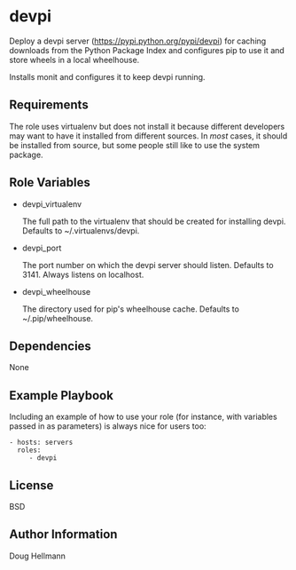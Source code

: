 devpi
=====

Deploy a devpi server (https://pypi.python.org/pypi/devpi) for caching
downloads from the Python Package Index and configures pip to use it
and store wheels in a local wheelhouse.

Installs monit and configures it to keep devpi running.

Requirements
------------

The role uses virtualenv but does not install it because different
developers may want to have it installed from different sources. In
*most* cases, it should be installed from source, but some people
still like to use the system package.

Role Variables
--------------

* devpi_virtualenv

  The full path to the virtualenv that should be created for
  installing devpi. Defaults to ~/.virtualenvs/devpi.

* devpi_port

  The port number on which the devpi server should listen. Defaults to
  3141. Always listens on localhost.

* devpi_wheelhouse

  The directory used for pip's wheelhouse cache. Defaults to
  ~/.pip/wheelhouse.

Dependencies
------------

None

Example Playbook
----------------

Including an example of how to use your role (for instance, with variables passed in as parameters) is always nice for users too:

    - hosts: servers
      roles:
         - devpi

License
-------

BSD

Author Information
------------------

Doug Hellmann
